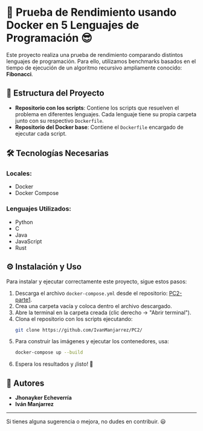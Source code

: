 # 🚀 Prueba de Rendimiento usando Docker en 5 Lenguajes de Programación 😎

Este proyecto realiza una prueba de rendimiento comparando distintos lenguajes de programación. Para ello, utilizamos benchmarks basados en el tiempo de ejecución de un algoritmo recursivo ampliamente conocido: **Fibonacci**.

## 📁 Estructura del Proyecto

- **Repositorio con los scripts**: Contiene los scripts que resuelven el problema en diferentes lenguajes. Cada lenguaje tiene su propia carpeta junto con su respectivo `Dockerfile`.
- **Repositorio del Docker base**: Contiene el `Dockerfile` encargado de ejecutar cada script.

## 🛠️ Tecnologías Necesarias

### Locales:
- Docker
- Docker Compose

### Lenguajes Utilizados:
- Python
- C
- Java
- JavaScript
- Rust

## ⚙️ Instalación y Uso

Para instalar y ejecutar correctamente este proyecto, sigue estos pasos:

1. Descarga el archivo `docker-compose.yml` desde el repositorio: [PC2-parte1](https://github.com/IvanManjarrez/PC2-parte1/).
2. Crea una carpeta vacía y coloca dentro el archivo descargado.
3. Abre la terminal en la carpeta creada (clic derecho → "Abrir terminal").
4. Clona el repositorio con los scripts ejecutando:
   ```sh
   git clone https://github.com/IvanManjarrez/PC2/
   ```
5. Para construir las imágenes y ejecutar los contenedores, usa:
   ```sh
   docker-compose up --build
   ```
6. Espera los resultados y ¡listo! 🚀

## 👥 Autores
- **Jhonayker Echeverría**
- **Iván Manjarrez**

---

Si tienes alguna sugerencia o mejora, no dudes en contribuir. 😃

 
